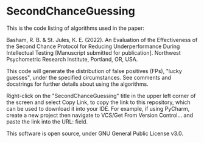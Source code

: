 # SecondChanceGuessing
This is the code listing of algorithms used in the paper:

Basham, R. B. & St. Jules, K. E. (2022). An Evaluation of the Effectiveness of the Second Chance Protocol for Reducing Underperformance During Intellectual Testing [Manuscript submitted for publication]. Northwest Psychometric Research Institute, Portland, OR, USA.

This code will generate the distribution of false positives (FPs), "lucky guesses", under the specified circumstances.  See comments and docstrings for further details about using the algorithms.

Right-click on the "SecondChanceGuessing" title in the upper left corner of the screen and select Copy Link, to copy the link to this repository, which can be used to download it into your IDE. For example, if using PyCharm, create a new project then navigate to VCS/Get From Version Control... and paste the link into the URL: field.

This software is open source, under GNU General Public License v3.0.

